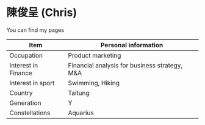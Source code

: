 # 陳俊呈 (Chris)

You can find my pages

|Item|Personal information|
|----|----|
|Occupation|Product marketing|
|Interest in Finance|Financial analysis for business strategy, M&A|
|Interest in sport|Swimming, Hiking|
|Country|Taitung|
|Generation|Y|
|Constellations|Aquarius|

